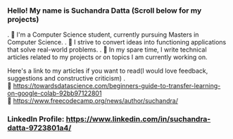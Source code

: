 ### Hello! My name is Suchandra Datta (Scroll below for my projects)
.
:fallen_leaf: I'm a Computer Science student, currently pursuing Masters in Computer Science. 
.
:jack_o_lantern: I strive to convert ideas into functioning applications that solve real-world problems.
.
:jack_o_lantern: In my spare time, I write technical articles related to my projects or on topics I am currently working on. 

Here's a link to my articles if you want to read(I would love feedback, suggestions and constructive criticism)
.
<br/>:herb: https://towardsdatascience.com/beginners-guide-to-transfer-learning-on-google-colab-92bb97122801
<br/>:herb: https://www.freecodecamp.org/news/author/suchandra/
### LinkedIn Profile: https://www.linkedin.com/in/suchandra-datta-9723801a4/

